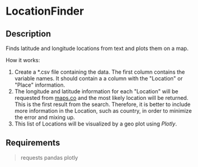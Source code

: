 # LocationFinder

## Description
Finds latitude and longitude locations from text and plots them on a map. 

How it works:
1. Create a *.csv file containing the data. The first column contains the variable names. It should contain a a column with the "Location" or "Place" information.
2. The longitude and latitude information for each "Location" will be requested from [maps.co](www.maps.co) and the most likely location will be returned. This is the first result from the search. Therefore, it is better to include more information in the Location, such as country, in order to minimize the error and mixing up.
3. This list of Locations will be visualized by a geo plot using *Plotly*.


## Requirements

> requests
> pandas
> plotly
